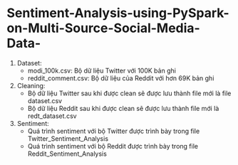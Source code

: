 # Sentiment-Analysis-using-PySpark-on-Multi-Source-Social-Media-Data-
1. Dataset:
   - modi_100k.csv: Bộ dữ liệu Twitter với 100K bản ghi
   - reddit_comment.csv: Bộ dữ liệu của Reddit với hơn 69K bản ghi
2. Cleaning:
   - Bộ dữ liệu Twitter sau khi được clean sẽ được lưu thành file mới là file dataset.csv
   - Bộ dữ liệu Reddit sau khi được clean sẽ được lưu thành file mới là redt_dataset.csv
4. Sentiment: 
   - Quá trình sentiment với bộ Twitter được trình bày trong file Twitter_Sentiment_Analysis
   - Quá trình sentiment với bộ Reddit được trình bày trong file Reddit_Sentiment_Analysis 

